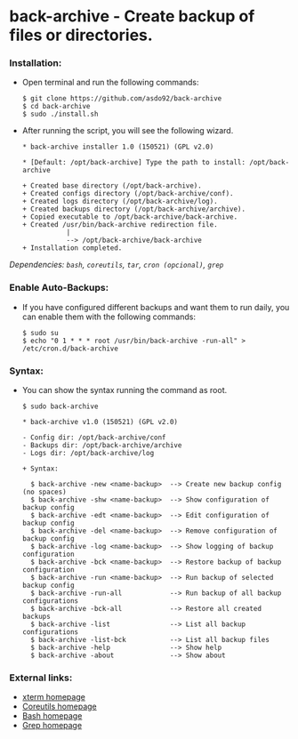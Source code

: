 back-archive - Create backup of files or directories.
=====================================================

### Installation:

* Open terminal and run the following commands:

  ```shell
  $ git clone https://github.com/asdo92/back-archive
  $ cd back-archive
  $ sudo ./install.sh
  ````

* After running the script, you will see the following wizard.

  ```shell
  * back-archive installer 1.0 (150521) (GPL v2.0)

  * [Default: /opt/back-archive] Type the path to install: /opt/back-archive 

  + Created base directory (/opt/back-archive).
  + Created configs directory (/opt/back-archive/conf).
  + Created logs directory (/opt/back-archive/log).
  + Created backups directory (/opt/back-archive/archive).
  + Copied executable to /opt/back-archive/back-archive.
  + Created /usr/bin/back-archive redirection file.
             | 
             --> /opt/back-archive/back-archive
  + Installation completed.
  ````

_Dependencies: `bash`, `coreutils`, `tar`, `cron (opcional)`, `grep`_

### Enable Auto-Backups:

* If you have configured different backups and want them to run daily, you can enable them with the following commands:

  ```shell
  $ sudo su
  $ echo "0 1 * * * root /usr/bin/back-archive -run-all" > /etc/cron.d/back-archive
  ````
  
### Syntax:

* You can show the syntax running the command as root.

  ```shell
  $ sudo back-archive
  
  * back-archive v1.0 (150521) (GPL v2.0)

  - Config dir: /opt/back-archive/conf
  - Backups dir: /opt/back-archive/archive
  - Logs dir: /opt/back-archive/log

  + Syntax:

    $ back-archive -new <name-backup>  --> Create new backup config (no spaces)
    $ back-archive -shw <name-backup>  --> Show configuration of backup config
    $ back-archive -edt <name-backup>  --> Edit configuration of backup config
    $ back-archive -del <name-backup>  --> Remove configuration of backup config
    $ back-archive -log <name-backup>  --> Show logging of backup configuration
    $ back-archive -bck <name-backup>  --> Restore backup of backup configuration
    $ back-archive -run <name-backup>  --> Run backup of selected backup config
    $ back-archive -run-all            --> Run backup of all backup configurations
    $ back-archive -bck-all            --> Restore all created backups
    $ back-archive -list               --> List all backup configurations
    $ back-archive -list-bck           --> List all backup files
    $ back-archive -help               --> Show help
    $ back-archive -about              --> Show about
    ````
    
### External links:

  * [xterm homepage](https://invisible-island.net/xterm/)
  * [Coreutils homepage](https://www.gnu.org/software/coreutils/coreutils.html)
  * [Bash homepage](https://www.gnu.org/software/bash/)
  * [Grep homepage](https://www.gnu.org/software/grep/)



